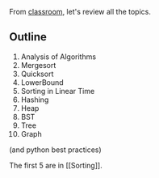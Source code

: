 From [classroom](https://classroom.google.com/u/1/w/NjYxNTg1NzIyODc1/t/all), let's review all the topics.

## Outline
1. Analysis of Algorithms
2. Mergesort
3. Quicksort
4. LowerBound
5. Sorting in Linear Time
6. Hashing
7. Heap
8. BST
9. Tree
10. Graph

(and python best practices)

The first 5 are in [[Sorting]].
